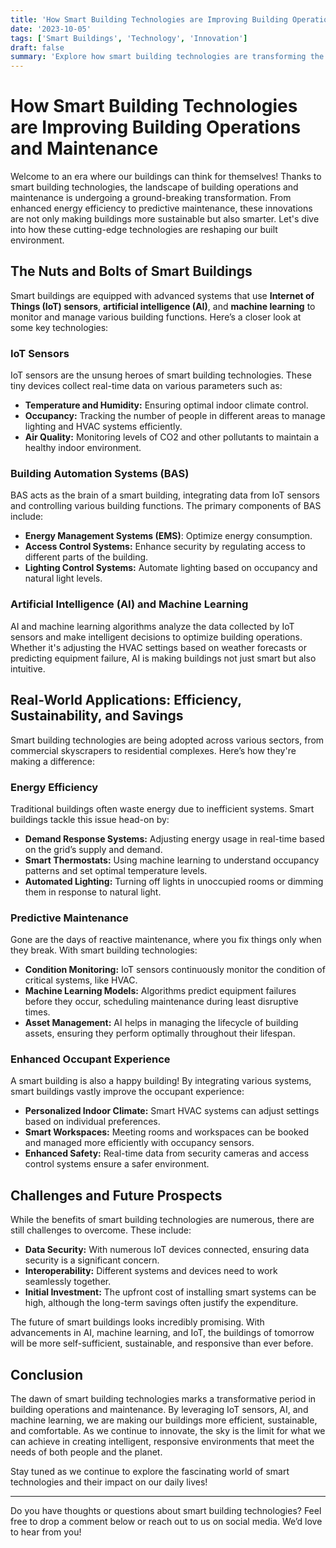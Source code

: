 ```yaml
---
title: 'How Smart Building Technologies are Improving Building Operations and Maintenance'
date: '2023-10-05'
tags: ['Smart Buildings', 'Technology', 'Innovation']
draft: false
summary: 'Explore how smart building technologies are transforming the landscape of building operations and maintenance, leading to greater efficiency, sustainability, and cost savings.'
---
```


# How Smart Building Technologies are Improving Building Operations and Maintenance

Welcome to an era where our buildings can think for themselves! Thanks to smart building technologies, the landscape of building operations and maintenance is undergoing a ground-breaking transformation. From enhanced energy efficiency to predictive maintenance, these innovations are not only making buildings more sustainable but also smarter. Let's dive into how these cutting-edge technologies are reshaping our built environment.

## The Nuts and Bolts of Smart Buildings

Smart buildings are equipped with advanced systems that use **Internet of Things (IoT) sensors**, **artificial intelligence (AI)**, and **machine learning** to monitor and manage various building functions. Here’s a closer look at some key technologies:

### IoT Sensors

IoT sensors are the unsung heroes of smart building technologies. These tiny devices collect real-time data on various parameters such as:

- **Temperature and Humidity:** Ensuring optimal indoor climate control.
- **Occupancy:** Tracking the number of people in different areas to manage lighting and HVAC systems efficiently.
- **Air Quality:** Monitoring levels of CO2 and other pollutants to maintain a healthy indoor environment.

### Building Automation Systems (BAS)

BAS acts as the brain of a smart building, integrating data from IoT sensors and controlling various building functions. The primary components of BAS include:

- **Energy Management Systems (EMS)**: Optimize energy consumption.
- **Access Control Systems:** Enhance security by regulating access to different parts of the building.
- **Lighting Control Systems:** Automate lighting based on occupancy and natural light levels.

### Artificial Intelligence (AI) and Machine Learning

AI and machine learning algorithms analyze the data collected by IoT sensors and make intelligent decisions to optimize building operations. Whether it's adjusting the HVAC settings based on weather forecasts or predicting equipment failure, AI is making buildings not just smart but also intuitive.

## Real-World Applications: Efficiency, Sustainability, and Savings

Smart building technologies are being adopted across various sectors, from commercial skyscrapers to residential complexes. Here’s how they're making a difference:

### Energy Efficiency

Traditional buildings often waste energy due to inefficient systems. Smart buildings tackle this issue head-on by:

- **Demand Response Systems:** Adjusting energy usage in real-time based on the grid’s supply and demand.
- **Smart Thermostats:** Using machine learning to understand occupancy patterns and set optimal temperature levels.
- **Automated Lighting:** Turning off lights in unoccupied rooms or dimming them in response to natural light.

### Predictive Maintenance

Gone are the days of reactive maintenance, where you fix things only when they break. With smart building technologies:

- **Condition Monitoring:** IoT sensors continuously monitor the condition of critical systems, like HVAC.
- **Machine Learning Models:** Algorithms predict equipment failures before they occur, scheduling maintenance during least disruptive times.
- **Asset Management:** AI helps in managing the lifecycle of building assets, ensuring they perform optimally throughout their lifespan.

### Enhanced Occupant Experience

A smart building is also a happy building! By integrating various systems, smart buildings vastly improve the occupant experience:

- **Personalized Indoor Climate:** Smart HVAC systems can adjust settings based on individual preferences.
- **Smart Workspaces:** Meeting rooms and workspaces can be booked and managed more efficiently with occupancy sensors.
- **Enhanced Safety:** Real-time data from security cameras and access control systems ensure a safer environment.

## Challenges and Future Prospects

While the benefits of smart building technologies are numerous, there are still challenges to overcome. These include:

- **Data Security:** With numerous IoT devices connected, ensuring data security is a significant concern.
- **Interoperability:** Different systems and devices need to work seamlessly together.
- **Initial Investment:** The upfront cost of installing smart systems can be high, although the long-term savings often justify the expenditure.

The future of smart buildings looks incredibly promising. With advancements in AI, machine learning, and IoT, the buildings of tomorrow will be more self-sufficient, sustainable, and responsive than ever before.

## Conclusion

The dawn of smart building technologies marks a transformative period in building operations and maintenance. By leveraging IoT sensors, AI, and machine learning, we are making our buildings more efficient, sustainable, and comfortable. As we continue to innovate, the sky is the limit for what we can achieve in creating intelligent, responsive environments that meet the needs of both people and the planet.

Stay tuned as we continue to explore the fascinating world of smart technologies and their impact on our daily lives!

---

Do you have thoughts or questions about smart building technologies? Feel free to drop a comment below or reach out to us on social media. We’d love to hear from you!